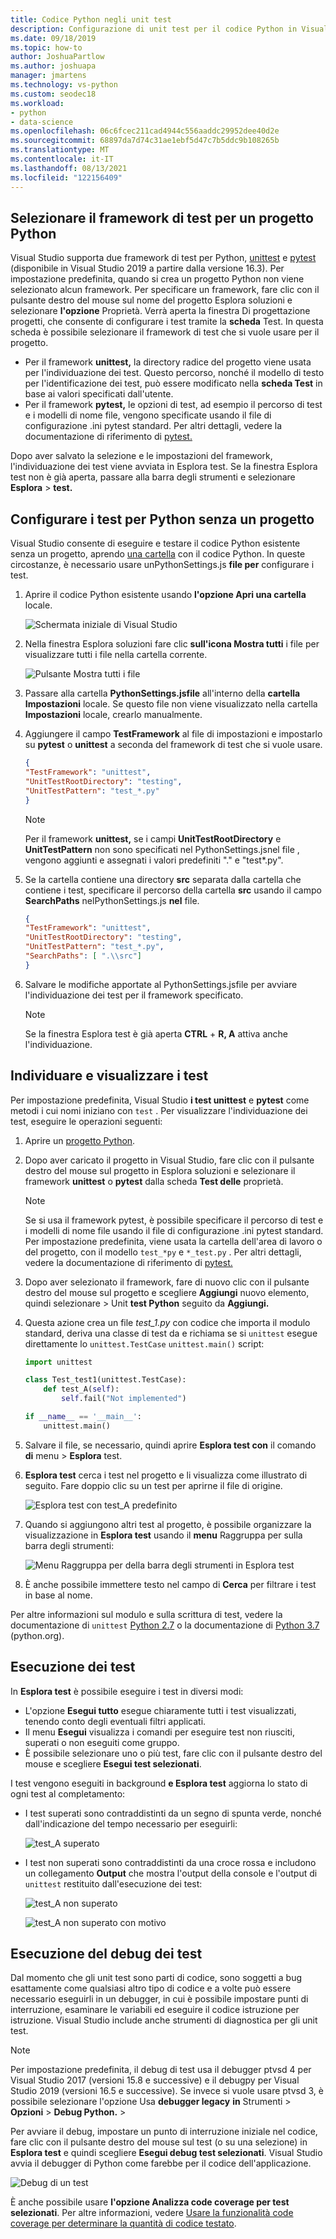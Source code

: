 ```yaml
---
title: Codice Python negli unit test
description: Configurazione di unit test per il codice Python in Visual Studio per usufruire delle funzionalità di Esplora test per l'individuazione, l'esecuzione e il debug dei test.
ms.date: 09/18/2019
ms.topic: how-to
author: JoshuaPartlow
ms.author: joshuapa
manager: jmartens
ms.technology: vs-python
ms.custom: seodec18
ms.workload:
- python
- data-science
ms.openlocfilehash: 06c6fcec211cad4944c556aaddc29952dee40d2e
ms.sourcegitcommit: 68897da7d74c31ae1ebf5d47c7b5ddc9b108265b
ms.translationtype: MT
ms.contentlocale: it-IT
ms.lasthandoff: 08/13/2021
ms.locfileid: "122156409"
---
```

## <a name="select-the-test-framework-for-a-python-project"></a>Selezionare il framework di test per un progetto Python

Visual Studio supporta due framework di test per Python, [unittest](https://docs.python.org/3/library/unittest.html) e [pytest](https://pytest.org/en/latest/) (disponibile in Visual Studio 2019 a partire dalla versione 16.3). Per impostazione predefinita, quando si crea un progetto Python non viene selezionato alcun framework. Per specificare un framework, fare clic con il pulsante destro del mouse sul nome del progetto Esplora soluzioni e selezionare **l'opzione** Proprietà. Verrà aperta la finestra Di progettazione progetti, che consente di configurare i test tramite la **scheda** Test. In questa scheda è possibile selezionare il framework di test che si vuole usare per il progetto. 

* Per il framework **unittest,** la directory radice del progetto viene usata per l'individuazione dei test. Questo percorso, nonché il modello di testo per l'identificazione dei test, può essere modificato nella **scheda Test** in base ai valori specificati dall'utente.
* Per il framework **pytest,** le opzioni di test, ad esempio il percorso di test e i modelli di nome file, vengono specificate usando il file di configurazione .ini pytest standard. Per altri dettagli, vedere la documentazione di riferimento di [pytest.](https://docs.pytest.org/en/latest/reference.html#ini-options-ref)

Dopo aver salvato la selezione e le impostazioni del framework, l'individuazione dei test viene avviata in Esplora test. Se la finestra Esplora test non è già aperta, passare alla barra degli strumenti e selezionare **Esplora**  >  **test.**

## <a name="configure-testing-for-python-without-a-project"></a>Configurare i test per Python senza un progetto
Visual Studio consente di eseguire e testare il codice Python esistente senza un progetto, aprendo [una cartella](../../quickstart-05-python-visual-studio-open-folder.md) con il codice Python. In queste circostanze, è necessario usare unPythonSettings.js **file per** configurare i test. 
1. Aprire il codice Python esistente usando **l'opzione Apri una cartella** locale. 

   ![Schermata iniziale di Visual Studio](../../media/quickstart-open-folder/01-open-local-folder.png)

1. Nella finestra Esplora soluzioni fare clic **sull'icona Mostra tutti** i file per visualizzare tutti i file nella cartella corrente.

   ![Pulsante Mostra tutti i file](../../media/unit-test-show-files.png)

1. Passare alla cartella **PythonSettings.jsfile** all'interno della **cartella Impostazioni** locale. Se questo file non viene visualizzato nella cartella **Impostazioni** locale, crearlo manualmente.
   
1. Aggiungere il campo **TestFramework** al file di impostazioni e impostarlo su **pytest** o **unittest** a seconda del framework di test che si vuole usare.

    ```json
    {
    "TestFramework": "unittest",
    "UnitTestRootDirectory": "testing",
    "UnitTestPattern": "test_*.py"
    }
    ```

    > [!Note]
    > Per il framework **unittest,** se i campi **UnitTestRootDirectory** e **UnitTestPattern** non sono specificati nel PythonSettings.jsnel file , vengono aggiunti e assegnati i valori predefiniti "." e "test*.py".

1. Se la cartella contiene una directory **src** separata dalla cartella che contiene i test, specificare il percorso della cartella **src** usando il campo **SearchPaths** nelPythonSettings.js **nel** file.

    ```json
    {
    "TestFramework": "unittest",
    "UnitTestRootDirectory": "testing",
    "UnitTestPattern": "test_*.py",
    "SearchPaths": [ ".\\src"]
    }
    ```

1. Salvare le modifiche apportate al PythonSettings.jsfile per avviare l'individuazione dei test per il framework specificato. 
   > [!Note]
   > Se la finestra Esplora test è già aperta **CTRL**  +  **R, A** attiva anche l'individuazione.

## <a name="discover-and-view-tests"></a>Individuare e visualizzare i test

Per impostazione predefinita, Visual Studio **i test unittest** e **pytest** come metodi i cui nomi iniziano con `test` . Per visualizzare l'individuazione dei test, eseguire le operazioni seguenti:

1. Aprire un [progetto Python](../../managing-python-projects-in-visual-studio.md).

1. Dopo aver caricato il progetto in Visual Studio, fare clic con il pulsante destro del mouse sul progetto in Esplora soluzioni e selezionare il framework **unittest** o **pytest** dalla scheda **Test delle** proprietà.
   > [!Note]
   > Se si usa il framework pytest, è possibile specificare il percorso di test e i modelli di nome file usando il file di configurazione .ini pytest standard. Per impostazione predefinita, viene usata la cartella dell'area di lavoro o del progetto, con il modello `test_*py` e `*_test.py` . Per altri dettagli, vedere la documentazione di riferimento di [pytest.](https://docs.pytest.org/en/latest/reference.html#ini-options-ref)

1. Dopo aver selezionato il framework, fare di nuovo clic con il pulsante destro del mouse sul progetto e scegliere **Aggiungi** nuovo elemento, quindi selezionare  >  Unit **test Python** seguito da **Aggiungi.**

1. Questa azione crea un file *test_1.py* con codice che importa il modulo standard, deriva una classe di test da e richiama se si `unittest` esegue direttamente lo `unittest.TestCase` `unittest.main()` script:

    ```python
    import unittest

    class Test_test1(unittest.TestCase):
        def test_A(self):
            self.fail("Not implemented")

    if __name__ == '__main__':
        unittest.main()
    ```

1. Salvare il file, se necessario, quindi aprire **Esplora test con** il comando **di** menu  >  **Esplora** test.

1. **Esplora test** cerca i test nel progetto e li visualizza come illustrato di seguito. Fare doppio clic su un test per aprirne il file di origine.

    ![Esplora test con test_A predefinito](../../media/unit-test-a-2.png) 

1. Quando si aggiungono altri test al progetto, è possibile organizzare la visualizzazione in **Esplora test** usando il **menu** Raggruppa per sulla barra degli strumenti:

    ![Menu Raggruppa per della barra degli strumenti in Esplora test](../../media/unit-test-group-menu-2.png) 

1. È anche possibile immettere testo nel campo di **Cerca** per filtrare i test in base al nome.

Per altre informazioni sul modulo e sulla scrittura di test, vedere la documentazione di `unittest` [Python 2.7](https://docs.python.org/2/library/unittest.html) o la documentazione di [Python 3.7](https://docs.python.org/3/library/unittest.html) (python.org).

## <a name="run-tests"></a>Esecuzione dei test

In **Esplora test** è possibile eseguire i test in diversi modi:

- L'opzione **Esegui tutto** esegue chiaramente tutti i test visualizzati, tenendo conto degli eventuali filtri applicati.
- Il menu **Esegui** visualizza i comandi per eseguire test non riusciti, superati o non eseguiti come gruppo.
- È possibile selezionare uno o più test, fare clic con il pulsante destro del mouse e scegliere **Esegui test selezionati**.

I test vengono eseguiti in background **e Esplora test** aggiorna lo stato di ogni test al completamento:

- I test superati sono contraddistinti da un segno di spunta verde, nonché dall'indicazione del tempo necessario per eseguirli:

    ![test_A superato](../../media/unit-test-A-pass.png)

- I test non superati sono contraddistinti da una croce rossa e includono un collegamento **Output** che mostra l'output della console e l'output di `unittest` restituito dall'esecuzione dei test:

    ![test_A non superato](../../media/unit-test-A-fail.png)

    ![test_A non superato con motivo](../../media/unit-test-A-fail-reason.png)

## <a name="debug-tests"></a>Esecuzione del debug dei test

Dal momento che gli unit test sono parti di codice, sono soggetti a bug esattamente come qualsiasi altro tipo di codice e a volte può essere necessario eseguirli in un debugger, in cui è possibile impostare punti di interruzione, esaminare le variabili ed eseguire il codice istruzione per istruzione. Visual Studio include anche strumenti di diagnostica per gli unit test.

> [!Note]
> Per impostazione predefinita, il debug di test usa il debugger ptvsd 4 per Visual Studio 2017 (versioni 15.8 e successive) e il debugpy per Visual Studio 2019 (versioni 16.5 e successive). Se invece si vuole usare ptvsd 3, è possibile selezionare l'opzione Usa **debugger legacy** **in** Strumenti  >  **Opzioni**  >  **Debug Python.**  >   

Per avviare il debug, impostare un punto di interruzione iniziale nel codice, fare clic con il pulsante destro del mouse sul test (o su una selezione) in **Esplora test** e quindi scegliere **Esegui debug test selezionati**. Visual Studio avvia il debugger di Python come farebbe per il codice dell'applicazione.

![Debug di un test](../../media/unit-test-debugging.png)

È anche possibile usare **l'opzione Analizza code coverage per test selezionati**. Per altre informazioni, vedere [Usare la funzionalità code coverage per determinare la quantità di codice testato](../../../test/using-code-coverage-to-determine-how-much-code-is-being-tested.md).
